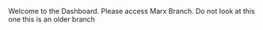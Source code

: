 Welcome to the Dashboard. Please access Marx Branch. Do not look at this one this is an older branch


